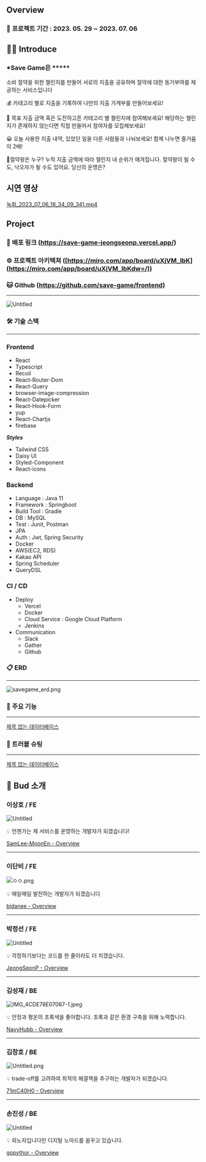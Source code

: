 ## **Overview**

### 💫 **프로젝트 기간** : 2023. 05. 29 ~ 2023. 07. 06

## 👊🏻 **Introduce**

### *Save Game은 *****

소비 절약을 위한 챌린지를 만들어 서로의 지출을 공유하며 절약에 대한 동기부여를 제공하는 서비스입니다

💰 카테고리 별로 지출을 기록하여 나만의 지출 가계부를 만들어보세요!

📢 목표 지출 금액 혹은 도전하고픈 카테고리 별 챌린지에 참여해보세요! 해당하는 챌린지가 존재하지 않는다면 직접 만들어서 참여자를 모집해보세요!

😀 오늘 사용한 지출 내역, 있었던 일을 다른 사람들과 나눠보세요! 함께 나누면 즐거움이 2배!

🥇절약왕은 누구? 누적 지출 금액에 따라 챌린지 내 순위가 매겨집니다. 절약왕이 될 수도, 낙오자가 될 수도 있어요. 당신의 운명은?

## 시연 영상

[녹화_2023_07_06_18_34_09_341.mp4](https://s3-us-west-2.amazonaws.com/secure.notion-static.com/14a6d9b3-1773-4f40-91c8-5524cc7ee515/%EB%85%B9%ED%99%94_2023_07_06_18_34_09_341.mp4)

## Project

### 🌟 배포 링크 (https://save-game-jeongseonp.vercel.app/)

### ⚙ 프로젝트 아키텍쳐 ([https://miro.com/app/board/uXjVM_lbK](https://miro.com/app/board/uXjVM_lbKdw=/))

### 🐱 Github (https://github.com/save-game/frontend)

---

![Untitled](https://s3-us-west-2.amazonaws.com/secure.notion-static.com/3d06bb6c-85b3-4a0e-879e-c80448eab4b1/Untitled.png)

### 🛠 기술 스택

---

### Frontend

- React
- Typescript
- Recoil
- React-Router-Dom
- React-Query
- browser-image-compression
- React-Datepicker
- React-Hook-Form
- yup
- React-Chartjs
- firebase

***Styles***

- Tailwind CSS
- Daisy UI
- Styled-Component
- React-icons

### Backend

- Language : Java 11
- Framework : Springboot
- Build Tool : Gradle
- DB : MySQL
- Test : Junit, Postman
- JPA
- Auth : Jwt, Spring Security
- Docker
- AWS(EC2, RDS)
- Kakao API
- Spring Scheduler
- QueryDSL

### CI / CD

- Deploy
    - Vercel
    - Docker
    - Cloud Service  : Google Cloud Platform
    - Jenkins
- Communication
    - Slack
    - Gather
    - Github
    

### 📋 ERD

---

![savegame_erd.png](https://s3-us-west-2.amazonaws.com/secure.notion-static.com/6b553e19-b1de-48a3-a386-3fb515107eac/savegame_erd.png)

### 🔗 주요 기능

---

[제목 없는 데이터베이스](https://www.notion.so/132cb04ec26c47798b29802509e99ecf?pvs=21)

### 🎯 트러블 슈팅

---

[제목 없는 데이터베이스](https://www.notion.so/70489b0b685c484996bf09c537ab7c52?pvs=21)

## **🌷 Bud 소개**

### 이상호 / FE

![Untitled](https://s3-us-west-2.amazonaws.com/secure.notion-static.com/70ac2460-bb0f-472f-96b8-238b881e0140/Untitled.png)

<aside>
💡 언젠가는 제 서비스를 운영하는 개발자가 되겠습니다!

</aside>

[SamLee-MoonEn - Overview](https://github.com/SamLee-MoonEn)

---

### **이단비 / FE**

![ㅇㅇ.png](https://s3-us-west-2.amazonaws.com/secure.notion-static.com/7b5088a0-2202-4017-a7d8-087505667f86/%E3%85%87%E3%85%87.png)

<aside>
💡 매일매일 발전하는 개발자가 되겠습니다

</aside>

[bidanee - Overview](https://github.com/bidanee)

---

### 박정선 **/ FE**

![Untitled](https://s3-us-west-2.amazonaws.com/secure.notion-static.com/a18fd373-f86a-4cf4-893c-ed333434b2d0/Untitled.png)

<aside>
💡 걱정하기보다는 코드를 한 줄이라도 더 치겠습니다.

</aside>

[JeongSeonP - Overview](https://github.com/JeongSeonP)

---

### 김성재 **/ BE**

![IMG_4CDE78E07067-1.jpeg](https://s3-us-west-2.amazonaws.com/secure.notion-static.com/e1b4cf0c-82d4-4372-851e-75e949f53505/IMG_4CDE78E07067-1.jpeg)

<aside>
💡 안정과 평온의 초록색을 좋아합니다.
초록과 같은 환경 구축을 위해 노력합니다.

</aside>

[NavyHubb - Overview](https://github.com/NavyHubb)

---

### 김창호 **/ BE**

![Untitled.png](https://s3-us-west-2.amazonaws.com/secure.notion-static.com/d0b46adf-ae31-48e5-bd33-af08208b5969/Untitled.png)

<aside>
💡 trade-off를 고려하여 최적의 해결책을 추구하는 개발자가 되겠습니다.

</aside>

[71mC40H0 - Overview](https://github.com/71mC40H0)

---

### 손진성 / BE

![Untitled](https://s3-us-west-2.amazonaws.com/secure.notion-static.com/33bdfbab-a88b-432f-8a54-3b429ab52456/Untitled.png)

<aside>
💡 외노자입니다만 디지털 노마드를 꿈꾸고 있습니다.

</aside>

[gopythor - Overview](https://github.com/gopythor)
